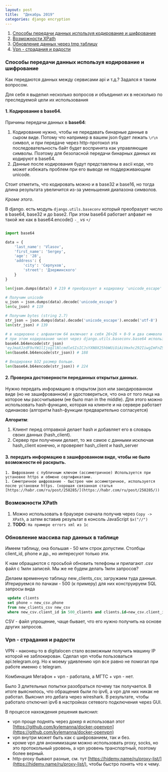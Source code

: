 ```yaml
---
layout: post
title:  "Декабрь 2019"
categories: django encryption
---
```


1. <a href='#how-to-encode-and-crypt-data'>Способы передачи данных используя кодирование и шифрование</a>
1. <a href='#xpath-usage'>Возможности XPath</a>
1. <a href='#update-via-tmp-table'>Обновление данных через tmp таблицу</a>
1. <a href='#vpn-attempts'>Vpn - страдания и радости</a>

### <a name='how-to-encode-and-crypt-data'>Способы передачи данных используя кодирование и шифрование</a>

Как передаются данных между сервисами api и т.д.? Задался я таким вопросом.
 

Для себя я выделил несколько вопросов и объединил их в несколько по преследуемой цели их использования

#### 1. Кодирование в base64.

Причины передачи данных в **base64**:

  1. Кодирование нужно, чтобы не передавать бинарные данные в сыром виде. Потому что например в вашем json будет лежать
`\r\n` символ, и при передаче через http-протокол эта последовательность байт будет воспринята как управляющие символы.
Поэтому для безопасной передачи бинарных данных их кодируют в base64.
  2. Данные после кодирования будут представлены в ascii коде, что может избежать проблем при его выводе не поддерживающим unicode.


Стоит отметить, что кодировать можно и в base32 и base16, но тогда длина результата увеличится из-за уменьшения диапазона символов.


_Кроме этого_.


В django. есть модуль `django.utils.baseconv` который преобразует число в base64, base32 и до base2.
При этом base64 работает алфавит не такой же как в base64.encode() `-_` _vs_ `+/` 

```python

import base64

data = {
    'last_name': 'Vlasov',
    'first_name': 'Sergey',
    'age': '28',
    'address': {
        'city': 'Серпухов',
        'street': 'Дзержинского'
    }
}

len(json.dumps(data)) # 219 # преобразует в кодировку 'unicode_escape'

# Получим unicode
u_json = json.dumps(data).decode('unicode_escape') 
len(u_json) # 119

# Получим bytes (string 2.7)
str_json = json.dumps(data).decode('unicode_escape').encode('utf-8')
len(str_json) # 139

# в кодировке с алфавитом 64 включает в себя 26+26 + 0-9 и два символа '+/'
# при этом кодирование чисел через django.utils.baseconv.base64 использует символы '-_'
base64.b64encode(str_json) 
'eyJmaXJzdF9uYW1lIjogIlNlcmdleSIsICJsYXN0X25hbWUiOiAiVmxhc292IiwgImFnZSI6ICIyOCIsICJhZGRyZXNzIjogeyJjaXR5IjogItCh0LXRgNC/0YPRhdC+0LIiLCAic3RyZWV0IjogItCU0LfQtdGA0LbQuNC90YHQutC+0LPQviJ9fQ=='
len(base64.b64encode(str_json)) # 188

# Вкодировке b32 размер больше.
len(base64.b64encode(str_json)) # 224
```

#### 2. Проверка достоверности переданных открытых данных.

Нужно передать информацию в открытом json или закодированном виде (но не зашифрованном) и удостовериться, что она от того лица на которое мы рассчитываем (не было man in the middle). Для этого можно использовать hash-функцию, которая на клиенте и на сервере работает одинаково (алгоритм hash-функции предварительно согласуется)

**Алгоритм**:
  1. Клиент перед отправкой делает hash и добавляет его в словарь своих данных (hash_client). 
  1. Сервер при получении делает, то же самое с данными исключая hash_client конечно, и проверяет hash_client и hash_server 


#### 3. передать информацию в зашифрованном виде, чтобы не было возможности её раскрыть.
    1. Шифрование с публичным ключом (ассиметричное) Используется при установке https и обмене сертификатами.
    1. Симетричное шифрование - быстрее чем ассиметричное, используется после установки https. (хорошая связанная статья [https://habr.com/ru/post/258285/](https://habr.com/ru/post/258285/))


### <a name='xpath-usage'>Возможности XPath</a>
1. Можно использовать в браузере сначала получив через `Copy -> XPath`, а затем вставив результат в консоль JavaScript `$x("//")`
1. **TODO**: `На примере errors xml из 1c`
 
 
### <a name='xpath-examples'>Обновление массива пар данных в таблице</a>
Имеем таблицу, она большая - 50 млн строк допустим. Столбцы client_id, phone и др., но интересуют только эти.

К нам обращаются с просьбой обновить телефоны и прилагают .csv файл с 1млн записей. Мы же не будем делать 1млн запросов?


Делаем временную таблицу new_clients_csv, загружаем туда данные. Итерируемся по пачкам - 500 (к примеру)
для них конструируем SQL запросы вида

```sql
 update clients
 set phone = new_csv.phone
 from new_clients_csv new_csv 
 where new_csv.client_id in 500_clients and clients.id=new_csv.client_id
```

CSV - файл упрощение, чаще бывает, что его нужно получить на основе других запросов.


### <a name='vpn-attempts'>Vpn - страдания и радости</a>
VPN - наконец-то в digitalocen стало возможным получить машину IP которой не заблокирован.
Сделал vpn чтобы пользоваться api.telegram.org. Но к моему удивлению vpn все равно не помогал при работе именно с telegram.


Комбинация Мегафон + vpn - работала, а МГТС +  vpn - нет.


Было 3 длительных попытки разобраться почему так получается.
В итоге выяснилось, что обращения были по ipv6, а vpn для них никак не работал. Выяснил это дебага через wireshark. В результате, чтобы работало отключил ipv6 в настройках сетевого подключения через GUI.
 
 
В процессе нахождения решения выяснил:
  - vpn проще поднять через докер я использовал этот [https://github.com/kylemanna/docker-openvpn](https://github.com/kylemanna/docker-openvpn)
  - vpn внутри может быть как с шифрованием, так и без.
  - кроме vpn для анонимизации можно использовать proxy, socks, но это протокольный уровень, а vpn уровень транспортный, поэтому более верный.
  - http-proxy бывают разные, см. тут [https://hidemy.name/ru/proxy-list/](https://hidemy.name/ru/proxy-list/), чтобы быстро понять что к чему.
